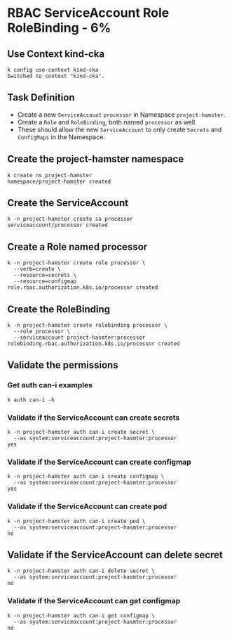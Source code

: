 # RBAC ServiceAccount Role RoleBinding - 6%

## Use Context kind-cka

```shell
k config use-context kind-cka
Switched to context "kind-cka".
```

## Task Definition

- Create a new `ServiceAccount` `processor` in Namespace `project-hamster`.
- Create a `Role` and `RoleBinding`, both named `processor` as well.
- These should allow the new `ServiceAccount` to only create `Secrets` and `ConfigMaps` in the Namespace.

## Create the project-hamster namespace

```shell
k create ns project-hamster
namespace/project-hamster created
```

## Create the ServiceAccount

```shell
k -n project-hamster create sa processor
serviceaccount/processor created
```

## Create a Role named processor

```shell
k -n project-hamster create role processor \
  --verb=create \
  --resource=secrets \
  --resource=configmap
role.rbac.authorization.k8s.io/processor created
```

## Create the RoleBinding

```shell
k -n project-hamster create rolebinding processor \
  --role processor \
  --serviceaccount project-hasmter:processor
rolebinding.rbac.authorization.k8s.io/processor created
```

## Validate the permissions


### Get auth can-i examples

```shell
k auth can-i -h
```

### Validate if the ServiceAccount can create secrets

```shell
k -n project-hamster auth can-i create secret \
  --as system:serviceaccount:project-hasmter:processor
yes
```

### Validate if the ServiceAccount can create configmap

```shell
k -n project-hamster auth can-i create configmap \
  --as system:serviceaccount:project-hasmter:processor
yes
```

### Validate if the ServiceAccount can create pod

```shell
k -n project-hamster auth can-i create pod \
  --as system:serviceaccount:project-hasmter:processor
no
```

## Validate if the ServiceAccount can delete secret

```shell
k -n project-hamster auth can-i delete secret \
  --as system:serviceaccount:project-hasmter:processor
no
```

### Validate if the ServiceAccount can get configmap 

```shell
k -n project-hamster auth can-i get configmap \
  --as system:serviceaccount:project-hasmter:processor
no
```